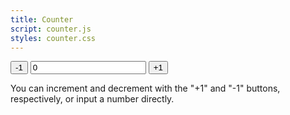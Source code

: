 ```yaml
---
title: Counter
script: counter.js
styles: counter.css
---
```


<div id="counter">
    <button data-decrement>-1</button>
    <input type="number" value="0" name="count">
    <button data-increment>+1</button>
</div>

You can increment and decrement with the "+1" and "-1" buttons, respectively, or input a number directly.